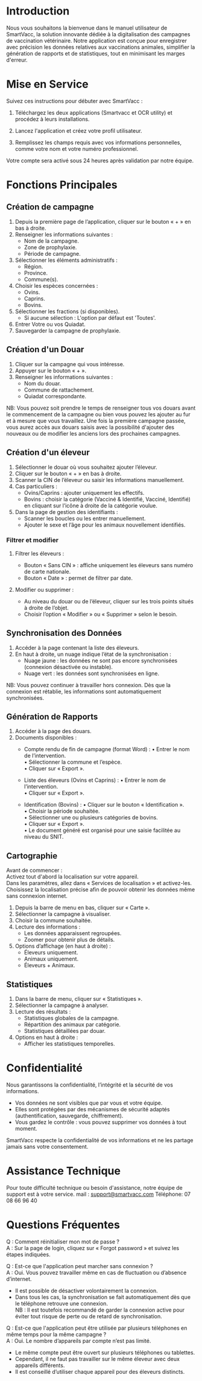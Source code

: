 
# Introduction
Nous vous souhaitons la bienvenue dans le manuel utilisateur de SmartVacc, la solution innovante dédiée à la digitalisation des campagnes de vaccination vétérinaire. Notre application est conçue pour enregistrer avec précision les données relatives aux vaccinations animales, simplifier la génération de rapports et de statistiques, tout en minimisant les marges d'erreur.

# Mise en Service

Suivez ces instructions pour débuter avec SmartVacc :

1.  Téléchargez les deux applications (Smartvacc et OCR utility) et procédez à leurs installations.
2.  Lancez l'application et créez votre profil utilisateur.

3. Remplissez les champs requis avec vos informations personnelles, comme votre nom et votre numéro professionnel.

Votre compte sera activé sous 24 heures après validation par notre équipe.


# Fonctions Principales

## Création de campagne 

1. Depuis la première page de l’application, cliquer sur le bouton « + » en bas à droite.  
2. Renseigner les informations suivantes :  
   - Nom de la campagne.  
   - Zone de prophylaxie.  
   - Période de campagne.  
3. Sélectionner les éléments administratifs :  
   - Région.  
   - Province.  
   - Commune(s).  
4. Choisir les espèces concernées :  
   - Ovins.  
   - Caprins.  
   - Bovins.  
5. Sélectionner les fractions (si disponibles).  
   - Si aucune sélection : L'option par défaut est 'Toutes'.  
6. Entrer Votre ou vos Quiadat.  
7. Sauvegarder la campagne de prophylaxie.
   
## Création d'un Douar

1. Cliquer sur la campagne qui vous intéresse.  
2. Appuyer sur le bouton « + ».  
3. Renseigner les informations suivantes :  
   - Nom du douar.  
   - Commune de rattachement.  
   - Quiadat correspondante.  

NB: Vous pouvez soit prendre le temps de renseigner tous vos douars avant le commencement de la campagne ou bien vous pouvez les ajouter au fur et à mesure que vous travaillez. Une fois la première campagne passée, vous aurez accès aux douars saisis avec la possibilité d'ajouter des nouveaux ou de modifier les anciens lors des prochaines campagnes. 

## Création d'un éleveur 

1. Sélectionner le douar où vous souhaitez ajouter l’éleveur.  
2. Cliquer sur le bouton « + » en bas à droite.  
3. Scanner la CIN de l’éleveur ou saisir les informations manuellement.  
4. Cas particuliers :  
   - Ovins/Caprins : ajouter uniquement les effectifs.  
   - Bovins : choisir la catégorie (Vacciné & Identifié, Vacciné, Identifié) en cliquant sur l’icône à droite de la catégorie voulue.  
5. Dans la page de gestion des identifiants :  
   - Scanner les boucles ou les entrer manuellement.  
   - Ajouter le sexe et l’âge pour les animaux nouvellement identifiés.  

### Filtrer et modifier

1. Filtrer les éleveurs :
   - Bouton « Sans CIN » : affiche uniquement les éleveurs sans numéro de carte nationale.
   - Bouton « Date » : permet de filtrer par date.

2. Modifier ou supprimer :
   - Au niveau du douar ou de l’éleveur, cliquer sur les trois points situés à droite de l’objet.
   - Choisir l’option « Modifier » ou « Supprimer » selon le besoin.

## Synchronisation des Données

1. Accéder à la page contenant la liste des éleveurs.  
2. En haut à droite, un nuage indique l’état de la synchronisation :  
   - Nuage jaune : les données ne sont pas encore synchronisées (connexion désactivée ou instable).  
   - Nuage vert : les données sont synchronisées en ligne.  

NB: Vous pouvez continuer à travailler hors connexion. Dès que la connexion est rétablie, les informations sont automatiquement synchronisées.

## Génération de Rapports

1. Accéder à la page des douars.  
2. Documents disponibles :  
   - Compte rendu de fin de campagne (format Word) :
     • Entrer le nom de l’intervention.  
     • Sélectionner la commune et l’espèce.  
     • Cliquer sur « Export ».  

   - Liste des éleveurs (Ovins et Caprins) :
     • Entrer le nom de l’intervention.  
     • Cliquer sur « Export ».  

   - Identification (Bovins) :
     • Cliquer sur le bouton « Identification ».  
     • Choisir la période souhaitée.  
     • Sélectionner une ou plusieurs catégories de bovins.  
     • Cliquer sur « Export ».  
     • Le document généré est organisé pour une saisie facilitée au niveau du SNIT. 

## Cartographie

Avant de commencer :  
Activez tout d'abord la localisation sur votre appareil.  
Dans les paramètres, allez dans « Services de localisation » et activez-les.  
Choisissez la localisation précise afin de pouvoir obtenir les données même sans connexion internet.  

1. Depuis la barre de menu en bas, cliquer sur « Carte ».  
2. Sélectionner la campagne à visualiser.  
3. Choisir la commune souhaitée.  
4. Lecture des informations :  
   - Les données apparaissent regroupées.  
   - Zoomer pour obtenir plus de détails.  
5. Options d’affichage (en haut à droite) :  
   - Éleveurs uniquement.  
   - Animaux uniquement.  
   - Éleveurs + Animaux.  

## Statistiques

1. Dans la barre de menu, cliquer sur « Statistiques ».  
2. Sélectionner la campagne à analyser.  
3. Lecture des résultats :  
   - Statistiques globales de la campagne.  
   - Répartition des animaux par catégorie.  
   - Statistiques détaillées par douar.  
4. Options en haut à droite :  
   - Afficher les statistiques temporelles.

# Confidentialité

Nous garantissons la confidentialité, l’intégrité et la sécurité de vos informations.  

- Vos données ne sont visibles que par vous et votre équipe.  
- Elles sont protégées par des mécanismes de sécurité adaptés (authentification, sauvegarde, chiffrement).  
- Vous gardez le contrôle : vous pouvez supprimer vos données à tout moment.  

SmartVacc respecte la confidentialité de vos informations et ne les partage jamais sans votre consentement. 

#  Assistance Technique

Pour toute difficulté technique ou besoin d'assistance, notre équipe de support est à votre service. 
mail : support@smartvacc.com
Téléphone: 07 08 66 96 40

# Questions Fréquentes

Q : Comment réinitialiser mon mot de passe ?  
A : Sur la page de login, cliquez sur « Forgot password » et suivez les étapes indiquées.  

Q : Est-ce que l'application peut marcher sans connexion ?  
A : Oui. Vous pouvez travailler même en cas de fluctuation ou d’absence d’internet.  
   - Il est possible de désactiver volontairement la connexion.  
   - Dans tous les cas, la synchronisation se fait automatiquement dès que le téléphone retrouve une connexion.  
   NB : Il est toutefois recommandé de garder la connexion active pour éviter tout risque de perte ou de retard de synchronisation.  

Q : Est-ce que l'application peut être utilisée par plusieurs téléphones en même temps pour la même campagne ?  
A : Oui. Le nombre d’appareils par compte n’est pas limité.  
   - Le même compte peut être ouvert sur plusieurs téléphones ou tablettes.  
   - Cependant, il ne faut pas travailler sur le même éleveur avec deux appareils différents.  
   - Il est conseillé d’utiliser chaque appareil pour des éleveurs distincts.
